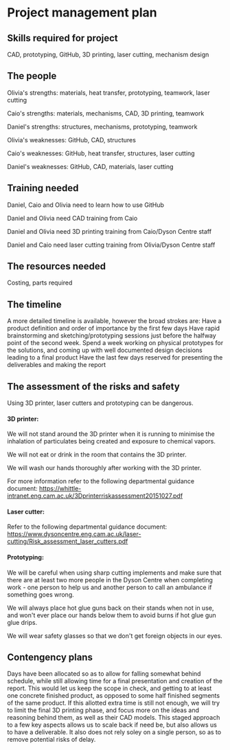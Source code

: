 # Project management plan

## Skills required for project

CAD, prototyping, GitHub, 3D printing, laser cutting, mechanism design


## The people


Olivia's strengths: materials, heat transfer, prototyping, teamwork, laser cutting

Caio's strengths: materials, mechanisms, CAD, 3D printing, teamwork

Daniel's strengths: structures, mechanisms, prototyping, teamwork


Olivia's weaknesses: GitHub, CAD, structures

Caio's weaknesses: GitHub, heat transfer, structures, laser cutting

Daniel's weaknesses: GitHub, CAD, materials, laser cutting

## Training needed

Daniel, Caio and Olivia need to learn how to use GitHub

Daniel and Olivia need CAD training from Caio

Daniel and Olivia need 3D printing training from Caio/Dyson Centre staff

Daniel and Caio need laser cutting training from Olivia/Dyson Centre staff


## The resources needed


Costing, parts required


## The timeline

A more detailed timeline is available, however the broad strokes are:
Have a product definition and order of importance by the first few days
Have rapid brainstorming and sketching/prototyping sessions just before the halfway point of the second week.
Spend a week working on physical prototypes for the solutions, and coming up with well documented design decisions leading to a final product
Have the last few days reserved for presenting the deliverables and making the report



## The assessment of the risks and safety

Using 3D printer, laser cutters and prototyping can be dangerous.



#### 3D printer:

We will not stand around the 3D printer when it is running to minimise the inhalation of particulates being created and exposure to chemical vapors.

We will not eat or drink in the room that contains the 3D printer.

We will wash our hands thoroughly after working with the 3D printer.

For more information refer to the following departmental guidance document: https://whittle-intranet.eng.cam.ac.uk/3Dprinterriskassessment20151027.pdf


#### Laser cutter:

Refer to the following departmental guidance document: https://www.dysoncentre.eng.cam.ac.uk/laser-cutting/Risk_assessment_laser_cutters.pdf

#### Prototyping:

We will be careful when using sharp cutting implements and make sure that there are at least two more people in the Dyson Centre when completing work - one person to help us and another person to call an ambulance if something goes wrong.

We will always place hot glue guns back on their stands when not in use, and won't ever place our hands below them to avoid burns if hot glue gun glue drips.

We will wear safety glasses so that we don't get foreign objects in our eyes.


## Contengency plans
Days have been allocated so as to allow for falling somewhat behind schedule, while still allowing time for a final presentation and creation of the report. This would let us keep the scope in check, and getting to at least one concrete finished product, as opposed to some half finished segments of the same product. If this allotted extra time is still not enough, we will try to limit the final 3D printing phase, and focus more on the ideas and reasoning behind them, as well as their CAD models. This staged approach to a few key aspects allows us to scale back if need be, but also allows us to have a deliverable. It also does not rely soley on a single person, so as to remove potential risks of delay.

